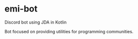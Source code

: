 # emi-bot

Discord bot using JDA in Kotlin

Bot focused on providing utilities for programming communities.




